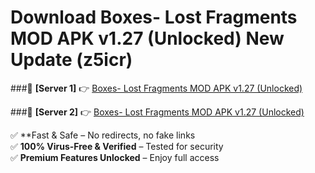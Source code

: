 # Download Boxes- Lost Fragments MOD APK v1.27 (Unlocked) New Update (z5icr)  



###🔹 **[Server 1]** 👉 [Boxes- Lost Fragments MOD APK v1.27 (Unlocked)](https://apkcomod.com?title=Boxes-_Lost_Fragments_MOD_APK_v1.27_(Unlocked)) 

###🔹 **[Server 2]** 👉 [Boxes- Lost Fragments MOD APK v1.27 (Unlocked)](https://apkcomod.com?title=Boxes-_Lost_Fragments_MOD_APK_v1.27_(Unlocked))  

✅ **Fast & Safe – No redirects, no fake links  
✅ **100% Virus-Free & Verified** – Tested for security  
✅ **Premium Features Unlocked** – Enjoy full access  


